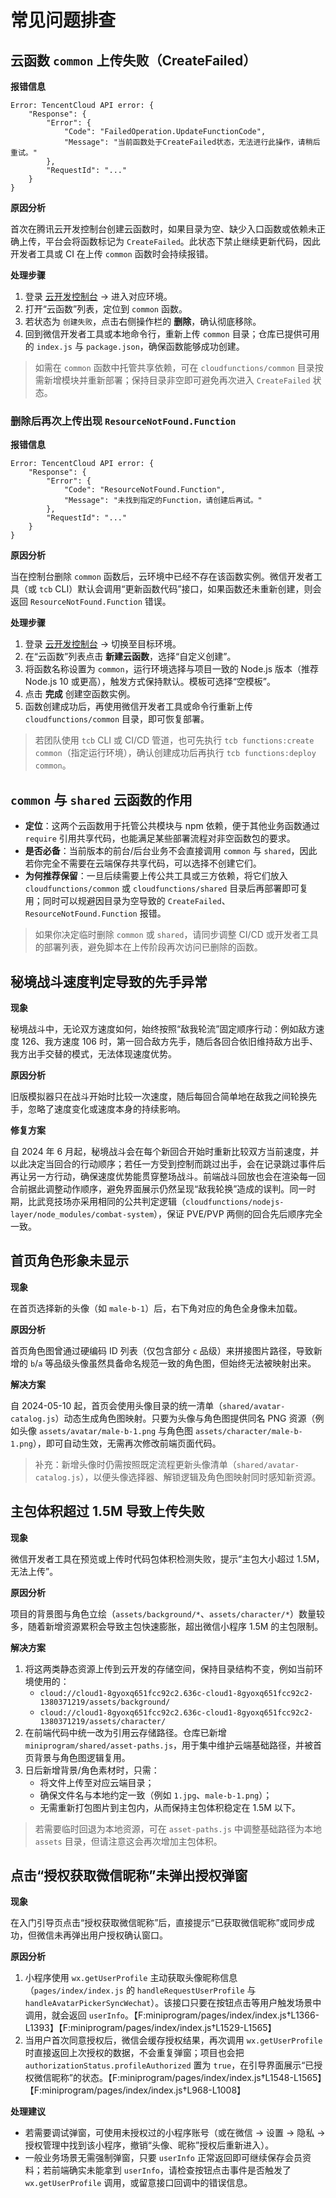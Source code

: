 # 常见问题排查

## 云函数 `common` 上传失败（CreateFailed）

**报错信息**

```
Error: TencentCloud API error: {
    "Response": {
        "Error": {
            "Code": "FailedOperation.UpdateFunctionCode",
            "Message": "当前函数处于CreateFailed状态，无法进行此操作，请稍后重试。"
        },
        "RequestId": "..."
    }
}
```

**原因分析**

首次在腾讯云开发控制台创建云函数时，如果目录为空、缺少入口函数或依赖未正确上传，平台会将函数标记为 `CreateFailed`。此状态下禁止继续更新代码，因此开发者工具或 CI 在上传 `common` 函数时会持续报错。

**处理步骤**

1. 登录 [云开发控制台](https://console.cloud.tencent.com/tcb) → 进入对应环境。
2. 打开“云函数”列表，定位到 `common` 函数。
3. 若状态为 `创建失败`，点击右侧操作栏的 **删除**，确认彻底移除。
4. 回到微信开发者工具或本地命令行，重新上传 `common` 目录；仓库已提供可用的 `index.js` 与 `package.json`，确保函数能够成功创建。

> 如需在 `common` 函数中托管共享依赖，可在 `cloudfunctions/common` 目录按需新增模块并重新部署；保持目录非空即可避免再次进入 `CreateFailed` 状态。

### 删除后再次上传出现 `ResourceNotFound.Function`

**报错信息**

```
Error: TencentCloud API error: {
    "Response": {
        "Error": {
            "Code": "ResourceNotFound.Function",
            "Message": "未找到指定的Function，请创建后再试。"
        },
        "RequestId": "..."
    }
}
```

**原因分析**

当在控制台删除 `common` 函数后，云环境中已经不存在该函数实例。微信开发者工具（或 `tcb` CLI）默认会调用“更新函数代码”接口，如果函数还未重新创建，则会返回 `ResourceNotFound.Function` 错误。

**处理步骤**

1. 登录 [云开发控制台](https://console.cloud.tencent.com/tcb) → 切换至目标环境。
2. 在“云函数”列表点击 **新建云函数**，选择“自定义创建”。
3. 将函数名称设置为 `common`，运行环境选择与项目一致的 Node.js 版本（推荐 Node.js 10 或更高），触发方式保持默认。模板可选择“空模板”。
4. 点击 **完成** 创建空函数实例。
5. 函数创建成功后，再使用微信开发者工具或命令行重新上传 `cloudfunctions/common` 目录，即可恢复部署。

> 若团队使用 `tcb` CLI 或 CI/CD 管道，也可先执行 `tcb functions:create common`（指定运行环境），确认创建成功后再执行 `tcb functions:deploy common`。

## `common` 与 `shared` 云函数的作用

- **定位**：这两个云函数用于托管公共模块与 npm 依赖，便于其他业务函数通过 `require` 引用共享代码，也能满足某些部署流程对非空函数包的要求。
- **是否必备**：当前版本的前台/后台业务不会直接调用 `common` 与 `shared`，因此若你完全不需要在云端保存共享代码，可以选择不创建它们。
- **为何推荐保留**：一旦后续需要上传公共工具或三方依赖，将它们放入 `cloudfunctions/common` 或 `cloudfunctions/shared` 目录后再部署即可复用；同时可以规避因目录为空导致的 `CreateFailed`、`ResourceNotFound.Function` 报错。

> 如果你决定临时删除 `common` 或 `shared`，请同步调整 CI/CD 或开发者工具的部署列表，避免脚本在上传阶段再次访问已删除的函数。

## 秘境战斗速度判定导致的先手异常

**现象**

秘境战斗中，无论双方速度如何，始终按照“敌我轮流”固定顺序行动：例如敌方速度 126、我方速度 106 时，第一回合敌方先手，随后各回合依旧维持敌方出手、我方出手交替的模式，无法体现速度优势。

**原因分析**

旧版模拟器只在战斗开始时比较一次速度，随后每回合简单地在敌我之间轮换先手，忽略了速度变化或速度本身的持续影响。

**修复方案**

自 2024 年 6 月起，秘境战斗会在每个新回合开始时重新比较双方当前速度，并以此决定当回合的行动顺序；若任一方受到控制而跳过出手，会在记录跳过事件后再让另一方行动，确保速度优势能贯穿整场战斗。前端战斗回放也会在渲染每一回合前据此调整动作顺序，避免界面展示仍然呈现“敌我轮换”造成的误判。同一时期，比武竞技场亦采用相同的公共判定逻辑（`cloudfunctions/nodejs-layer/node_modules/combat-system`），保证 PVE/PVP 两侧的回合先后顺序完全一致。

## 首页角色形象未显示

**现象**

在首页选择新的头像（如 `male-b-1`）后，右下角对应的角色全身像未加载。

**原因分析**

首页角色图曾通过硬编码 ID 列表（仅包含部分 `c` 品级）来拼接图片路径，导致新增的 `b`/`a` 等品级头像虽然具备命名规范一致的角色图，但始终无法被映射出来。

**解决方案**

自 2024-05-10 起，首页会使用头像目录的统一清单（`shared/avatar-catalog.js`）动态生成角色图映射。只要为头像与角色图提供同名 PNG 资源（例如头像 `assets/avatar/male-b-1.png` 与角色图 `assets/character/male-b-1.png`），即可自动生效，无需再次修改前端页面代码。

> 补充：新增头像时仍需按照既定流程更新头像清单（`shared/avatar-catalog.js`），以便头像选择器、解锁逻辑及角色图映射同时感知新资源。

## 主包体积超过 1.5M 导致上传失败

**现象**

微信开发者工具在预览或上传时代码包体积检测失败，提示“主包大小超过 1.5M，无法上传”。

**原因分析**

项目的背景图与角色立绘（`assets/background/*`、`assets/character/*`）数量较多，随着新增资源累积会导致主包快速膨胀，超出微信小程序 1.5M 的主包限制。

**解决方案**

1. 将这两类静态资源上传到云开发的存储空间，保持目录结构不变，例如当前环境使用的：
   - `cloud://cloud1-8gyoxq651fcc92c2.636c-cloud1-8gyoxq651fcc92c2-1380371219/assets/background/`
   - `cloud://cloud1-8gyoxq651fcc92c2.636c-cloud1-8gyoxq651fcc92c2-1380371219/assets/character/`
2. 在前端代码中统一改为引用云存储路径。仓库已新增 `miniprogram/shared/asset-paths.js`，用于集中维护云端基础路径，并被首页背景与角色图逻辑复用。
3. 日后新增背景/角色素材时，只需：
   - 将文件上传至对应云端目录；
   - 确保文件名与本地约定一致（例如 `1.jpg`、`male-b-1.png`）；
   - 无需重新打包图片到主包内，从而保持主包体积稳定在 1.5M 以下。

> 若需要临时回退为本地资源，可在 `asset-paths.js` 中调整基础路径为本地 `assets` 目录，但请注意这会再次增加主包体积。

## 点击“授权获取微信昵称”未弹出授权弹窗

**现象**

在入门引导页点击“授权获取微信昵称”后，直接提示“已获取微信昵称”或同步成功，但微信未再弹出用户授权确认窗口。

**原因分析**

1. 小程序使用 `wx.getUserProfile` 主动获取头像昵称信息（`pages/index/index.js` 的 `handleRequestUserProfile` 与 `handleAvatarPickerSyncWechat`）。该接口只要在按钮点击等用户触发场景中调用，就会返回 `userInfo`。【F:miniprogram/pages/index/index.js†L1366-L1393】【F:miniprogram/pages/index/index.js†L1529-L1565】
2. 当用户首次同意授权后，微信会缓存授权结果，再次调用 `wx.getUserProfile` 时直接返回上次授权的数据，不会重复弹窗；项目也会把 `authorizationStatus.profileAuthorized` 置为 `true`，在引导界面展示“已授权微信昵称”的状态。【F:miniprogram/pages/index/index.js†L1548-L1565】【F:miniprogram/pages/index/index.js†L968-L1008】

**处理建议**

- 若需要调试弹窗，可使用未授权过的小程序账号（或在微信 → 设置 → 隐私 → 授权管理中找到该小程序，撤销“头像、昵称”授权后重新进入）。
- 一般业务场景无需强制弹窗，只要 `userInfo` 正常返回即可继续保存会员资料；若前端确实未能拿到 `userInfo`，请检查按钮点击事件是否触发了 `wx.getUserProfile` 调用，或留意接口回调中的错误信息。
